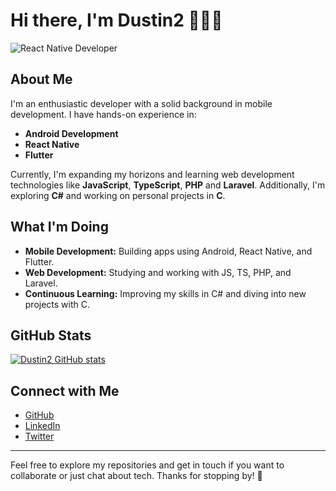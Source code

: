 # Hi there, I'm Dustin2 👋👨‍💻

![React Native Developer](https://github.com/Dustin2/Dustin2/assets/38537077/727e8f36-1469-4b10-81e4-97a73add2687)

## About Me

I'm an enthusiastic developer with a solid background in mobile development. I have hands-on experience in:
- **Android Development**
- **React Native**
- **Flutter**

Currently, I'm expanding my horizons and learning web development technologies like **JavaScript**, **TypeScript**, **PHP** and **Laravel**. Additionally, I'm exploring **C#** and working on personal projects in **C**.

## What I'm Doing

- **Mobile Development:** Building apps using Android, React Native, and Flutter.
- **Web Development:** Studying and working with JS, TS, PHP, and Laravel.
- **Continuous Learning:** Improving my skills in C# and diving into new projects with C.

## GitHub Stats

[![Dustin2 GitHub stats](https://github-readme-stats.vercel.app/api?username=dustin2)](https://github.com/dustin2)

## Connect with Me

- [GitHub](https://github.com/dustin2)
- [LinkedIn](https://www.linkedin.com/in/your-linkedin-profile) <!-- Actualiza este enlace -->
- [Twitter](https://twitter.com/your-twitter) <!-- Opcional: actualiza o elimina -->

---

Feel free to explore my repositories and get in touch if you want to collaborate or just chat about tech. Thanks for stopping by! 🚀
